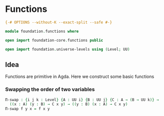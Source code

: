 # Functions

```agda
{-# OPTIONS --without-K --exact-split --safe #-}

module foundation.functions where

open import foundation-core.functions public

open import foundation.universe-levels using (Level; UU)
```

## Idea

Functions are primitive in Agda. Here we construct some basic functions

### Swapping the order of two variables

```agda
Π-swap : {i j k : Level} {A : UU i} {B : UU j} {C : A → (B → UU k)} →
  ((x : A) (y : B) → C x y) → ((y : B) (x : A) → C x y)
Π-swap f y x = f x y
```
